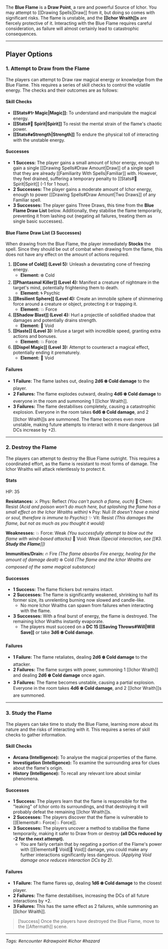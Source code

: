 The **Blue Flame** is a **Draw Point**, a rare and powerful Source of Ichor. You may attempt to [[Drawing Spells|Draw]] from it, but doing so comes with significant risks. The flame is unstable, and the **[[Ichor Wraith]]s** are fiercely protective of it. Interacting with the Blue Flame requires careful consideration, as failure will almost certainly lead to catastrophic consequences.

---

## Player Options

### 1. **Attempt to Draw from the Flame**

The players can attempt to Draw raw magical energy or knowledge from the Blue Flame. This requires a series of skill checks to control the volatile energy. The checks and their outcomes are as follows:

#### **Skill Checks**

- **[[Stats#✨ Magic|Magic]]:** To understand and manipulate the magical energy.
- **[[Stats#💙 Spirit|Spirit]]** To resist the mental strain of the flame's chaotic power.
- **[[Stats#✊Strength|Strength]]** To endure the physical toll of interacting with the unstable energy.

#### **Successes**

- **1 Success:** The player gains a small amount of Ichor energy, enough to gain a single [[Drawing Spells#Draw Amount|Draw]] of a single spell that they are already [[Familiarity With Spells|Familiar]] with. However, they feel drained, suffering a temporary penalty to [[Stats#💙 Spirit|Spirit]] (-1 for 1 hour).
- **2 Successes:** The player gains a moderate amount of Ichor energy, enough to power [[Drawing Spells#Draw Amount|Two Draws]] of any Familiar spell.
- **3 Successes:** The player gains Three Draws, this time from the **Blue Flame Draw List** below. Additionally, they stabilise the flame temporarily, preventing it from lashing out (negating all failures, treating them as single basic successes).

#### **Blue Flame Draw List (3 Successes)**

When drawing from the Blue Flame, the player immediately **Stocks** the spell. Since they should be out of combat when drawing from the flame, this does not have any effect on the amount of actions required.

1. **[[Cone of Cold]] (Level 5):** Unleash a devastating cone of freezing energy.
    - **Element:** ❄️ Cold
2. **[[Phantasmal Killer]] (Level 4):** Manifest a creature of nightmare in the target's mind, potentially frightening them to death.
    - **Element:** 🌀 Psychic
3. **[[Resilient Sphere]] (Level 4):** Create an immobile sphere of shimmering force around a creature or object, protecting it or trapping it.
    - **Element:** 💥 Force
4. **[[Shadow Blast]] (Level 4):** Hurl a projectile of solidified shadow that damages and potentially drains strength.
    - **Element:** 🌌 Void
5. **[[Haste]] (Level 3):** Infuse a target with incredible speed, granting extra actions and bonuses.
    - **Element:** 💥 Force
6. **[[Dispel Magic]] (Level 3):** Attempt to counteract a magical effect, potentially ending it prematurely.
    - **Element:** 🌌 Void

#### **Failures**

- **1 Failure:** The flame lashes out, dealing **2d6 ❄️ Cold damage** to the player.
- **2 Failures:** The flame explodes outward, dealing **4d6 ❄️ Cold damage** to everyone in the room and summoning 1 [[Ichor Wraith]].
- **3 Failures:** The flame destabilises completely, causing a catastrophic explosion. Everyone in the room takes **6d6 ❄️ Cold damage**, and 2 [[Ichor Wraith]]s are summoned. The flame becomes even more unstable, making future attempts to interact with it more dangerous (all DCs increase by +2).

---

### 2. **Destroy the Flame**

The players can attempt to destroy the Blue Flame outright. This requires a coordinated effort, as the flame is resistant to most forms of damage. The Ichor Wraiths will attack relentlessly to protect it.

#### Stats

HP: 35

**Resistances:**
⚔️ Phys: Reflect *(You can't punch a flame, ouch)*
🧪 Chem: Resist *(Acid and poison won't do much here, but splashing the flame has a small effect on the Ichor Wraiths within)*
🌀 Psy: Null *(It doesn't have a mind or soul, therefore is immune to Psychic)*
✨ Vit: Resist *(This damages the flame, but not as much as you thought it would)*

**Weaknesses:**
💥 Force: Weak *(You successfully attempt to blow out the flame with wind-based attacks)*
🌌 Void: Weak *(Special interaction, see [[#3. **Study the Flame**]])*

**Immunities/Drain:**
🔥 Fire *(The flame absorbs Fire energy, healing for the amount of damage dealt)*
❄️ Cold *(The flame and the Ichor Wraiths are composed of the same magical substance)*
#### **Successes**

- **1 Success:** The flame flickers but remains intact.
- **2 Successes:** The flame is significantly weakened, shrinking to half its former size, its unrelenting burning now slowed and candle-like.
  - No more Ichor Wraiths can spawn from failures when interacting with the flame.
- **3 Successes:** With a final burst of energy, the flame is destroyed. The remaining Ichor Wraiths instantly evaporate.
  - The players must succeed on a **DC 15 [[Saving Throws#Will|Will Save]]** or take **3d6 ❄️ Cold damage**.

#### **Failures**

- **1 Failure:** The flame retaliates, dealing **2d6 ❄️ Cold damage** to the attacker.
- **2 Failures:** The flame surges with power, summoning 1 [[Ichor Wraith]] and dealing **2d6 ❄️ Cold damage** once again.
- **3 Failures:** The flame becomes unstable, causing a partial explosion. Everyone in the room takes **4d6 ❄️ Cold damage**, and 2 [[Ichor Wraith]]s are summoned.

---

### 3. **Study the Flame**

The players can take time to study the Blue Flame, learning more about its nature and the risks of interacting with it. This requires a series of skill checks to gather information.

#### **Skill Checks**

- **Arcana (Intelligence):** To analyse the magical properties of the flame.
- **Investigation (Intelligence):** To examine the surrounding area for clues about the flame's origin.
- **History (Intelligence):** To recall any relevant lore about similar phenomena.

#### **Successes**

- **1 Success:** The players learn that the flame is responsible for the "leaking" of Ichor onto its surroundings, and that destroying it will probably defeat the remaining [[Ichor Wraith]]s.
- **2 Successes:** The players discover that the flame is vulnerable to [[Elements#💥 Force|💥 Force]].
- **3 Successes:** The players uncover a method to stabilise the flame temporarily, making it safer to Draw from or destroy **(all DCs reduced by -2 for the next attempt).**
  - You are fairly certain that by negating a portion of the Flame's power with [[Elements#🌌 Void|🌌 Void]] damage, you could make any further interactions significantly less dangerous. *(Applying Void damage once reduces interaction DCs by 2).*

#### **Failures**

- **1 Failure:** The flame flares up, dealing **1d6 ❄️ Cold damage** to the closest player.
- **2 Failures:** The flame destabilises, increasing the DCs of all future interactions by +2.
- **3 Failures:** This has the same effect as 2 failures, while summoning an [[Ichor Wraith]].

> [!success] Once the players have destroyed the Blue Flame, move to the [[Aftermath]] scene.

---
*Tags: #encounter #drawpoint #ichor #hazard*
